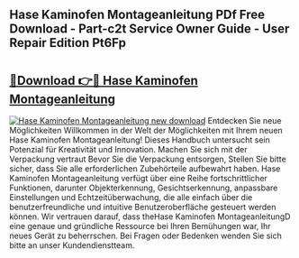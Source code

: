 ## Hase Kaminofen Montageanleitung PDf Free Download - Part-c2t Service Owner Guide - User Repair Edition Pt6Fp

# <h2><a href="http://df7hux.blite.top/?on=Hase+Kaminofen+Montageanleitung">🔗Download 👉🔴 Hase Kaminofen Montageanleitung</a></h2>

[![Hase Kaminofen Montageanleitung new download](https://i.imgur.com/lujVjoI.png)](http://df7hux.blite.top/?on=Hase+Kaminofen+Montageanleitung)
Entdecken Sie neue Möglichkeiten Willkommen in der Welt der Möglichkeiten mit Ihrem neuen Hase Kaminofen Montageanleitung! Dieses Handbuch untersucht sein Potenzial für Kreativität und Innovation. Machen Sie sich mit der Verpackung vertraut Bevor Sie die Verpackung entsorgen, Stellen Sie bitte sicher, dass Sie alle erforderlichen Zubehörteile aufbewahrt haben. Hase Kaminofen Montageanleitung verfügt über eine Reihe fortschrittlicher Funktionen, darunter Objekterkennung, Gesichtserkennung, anpassbare Einstellungen und Echtzeitüberwachung, die alle einfach über die benutzerfreundliche und intuitive Benutzeroberfläche gesteuert werden können. Wir vertrauen darauf, dass theHase Kaminofen MontageanleitungD eine genaue und gründliche Ressource bei Ihren Bemühungen war, Ihr neues Gerät zu beherrschen. Bei Fragen oder Bedenken wenden Sie sich bitte an unser Kundendienstteam.
